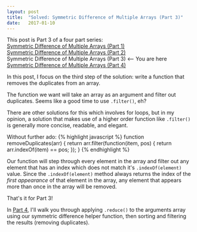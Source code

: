 ```yaml
---
layout: post
title:  "Solved: Symmetric Difference of Multiple Arrays (Part 3)"
date:   2017-01-10
---
```

This post is Part 3 of a four part series:  
[Symmetric Difference of Multiple Arrays (Part 1)](http://www.vincecampanale.com/blog/2017/01/03/symmetric-difference-of-multiple-arrays-part1/)  
[Symmetric Difference of Multiple Arrays (Part 2)](http://www.vincecampanale.com/blog/2017/01/05/symmetric-difference-of-multiple-arrays-part2/)  
Symmetric Difference of Multiple Arrays (Part 3) <-- You are here  
[Symmetric Difference of Multiple Arrays (Part 4)](http://www.vincecampanale.com/blog/2017/01/12/symmetric-difference-of-multiple-arrays-part4/)  

In this post, I focus on the third step of the solution: write a function that removes the duplicates from an array.

The function we want will take an array as an argument and filter out duplicates. Seems like a good time to use `.filter()`, eh?

There are other solutions for this which involves for loops, but in my opinion, a solution that makes use of a higher order function like `.filter()` is generally more concise, readable, and elegant.

Without further ado:
{% highlight javascript %}
function removeDuplicates(arr) {
  return arr.filter(function(item, pos) {
    return arr.indexOf(item) == pos;
  });
}
{% endhighlight %}

Our function will step through every element in the array and filter out any element that has an index which does not match it's `.indexOf(element)` value. Since the `.indexOf(element)` method always returns the index of the *first appearance* of that element in the array, any element that appears more than once in the array will be removed.

That's it for Part 3!

In [Part 4](http://www.vincecampanale.com/blog/2017/01/12/symmetric-difference-of-multiple-arrays-part4/), I'll walk you through applying `.reduce()` to the arguments array using our symmetric difference helper function, then sorting and filtering the results (removing duplicates).
